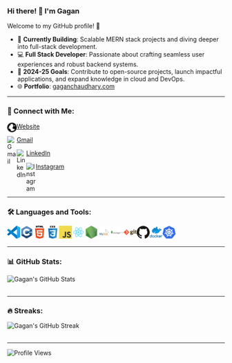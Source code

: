 ### Hi there! 👋 I'm Gagan

Welcome to my GitHub profile! 🚀

- 🌱 **Currently Building**: Scalable MERN stack projects and diving deeper into full-stack development.
- 💻 **Full Stack Developer**: Passionate about crafting seamless user experiences and robust backend systems.
- 🎯 **2024-25 Goals**: Contribute to open-source projects, launch impactful applications, and expand knowledge in cloud and DevOps.
- 🌐 **Portfolio**: [gaganchaudhary.com](https://gaganchaudhary.com)

---

### 🌟 Connect with Me:

[<img align="left" alt="Website" width="22px" src="https://raw.githubusercontent.com/iconic/open-iconic/master/svg/globe.svg" />](https://gaganchaudhary.com) [Website](https://gaganchaudhary.com)

[<img align="left" alt="Gmail" width="22px" src="https://cdn.jsdelivr.net/npm/simple-icons@v3/icons/gmail.svg" />](mailto:gaganveermaan@gmail.com) [Gmail](mailto:gaganveermaan@gmail.com)

[<img align="left" alt="LinkedIn" width="22px" src="https://cdn.jsdelivr.net/npm/simple-icons@v3/icons/linkedin.svg" />](https://linkedin.com/in/thegaganchaudhary) [LinkedIn](https://linkedin.com/in/thegaganchaudhary)

[<img align="left" alt="Instagram" width="22px" src="https://cdn.jsdelivr.net/npm/simple-icons@v3/icons/instagram.svg" />](https://instagram.com/gagan_chaudhary__) [Instagram](https://instagram.com/gagan_chaudhary__)

<br/>
<br/>

---

### 🛠️ Languages and Tools:

<img align="left" alt="Visual Studio Code" width="30px" src="https://raw.githubusercontent.com/github/explore/80688e429a7d4ef2fca1e82350fe8e3517d3494d/topics/visual-studio-code/visual-studio-code.png" />
<img align="left" alt="C++" width="30px" src="https://raw.githubusercontent.com/github/explore/80688e429a7d4ef2fca1e82350fe8e3517d3494d/topics/cpp/cpp.png" />
<img align="left" alt="HTML5" width="30px" src="https://raw.githubusercontent.com/github/explore/80688e429a7d4ef2fca1e82350fe8e3517d3494d/topics/html/html.png" />
<img align="left" alt="CSS3" width="30px" src="https://raw.githubusercontent.com/github/explore/80688e429a7d4ef2fca1e82350fe8e3517d3494d/topics/css/css.png" />
<img align="left" alt="JavaScript" width="30px" src="https://raw.githubusercontent.com/github/explore/80688e429a7d4ef2fca1e82350fe8e3517d3494d/topics/javascript/javascript.png" />
<img align="left" alt="React" width="30px" src="https://raw.githubusercontent.com/github/explore/80688e429a7d4ef2fca1e82350fe8e3517d3494d/topics/react/react.png" />
<img align="left" alt="Node.js" width="30px" src="https://raw.githubusercontent.com/github/explore/80688e429a7d4ef2fca1e82350fe8e3517d3494d/topics/nodejs/nodejs.png" />
<img align="left" alt="MySQL" width="30px" src="https://raw.githubusercontent.com/github/explore/80688e429a7d4ef2fca1e82350fe8e3517d3494d/topics/mysql/mysql.png" />
<img align="left" alt="MongoDB" width="30px" src="https://raw.githubusercontent.com/github/explore/80688e429a7d4ef2fca1e82350fe8e3517d3494d/topics/mongodb/mongodb.png" />
<img align="left" alt="Git" width="30px" src="https://raw.githubusercontent.com/github/explore/80688e429a7d4ef2fca1e82350fe8e3517d3494d/topics/git/git.png" />
<img align="left" alt="GitHub" width="30px" src="https://raw.githubusercontent.com/github/explore/78df643247d429f6cc873026c0622819ad797942/topics/github/github.png" />
<img align="left" alt="Docker" width="30px" src="https://raw.githubusercontent.com/github/explore/8795fadc5ff5ff850a5c98cdf6f8f9c3a52f05a2/topics/docker/docker.png" />
<img align="left" alt="Kubernetes" width="30px" src="https://raw.githubusercontent.com/github/explore/8b6859c92b6473b6e3c0f6b3e6a0989dc1b56960/topics/kubernetes/kubernetes.png" />

<br/>
<br/>

---

### 📊 GitHub Stats:

<img align="left" alt="Gagan's GitHub Stats" src="https://github-readme-stats.vercel.app/api?username=gagan-chaudhary&show_icons=true&hide_border=true&theme=radical" />

<br/>
<br/>

---

### 🔥 Streaks:

<img align="left" alt="Gagan's GitHub Streak" src="https://github-readme-streak-stats.herokuapp.com/?user=gagan-chaudhary&theme=radical&hide_border=true" />

<br/>
<br/>

---

![Profile Views](https://komarev.com/ghpvc/?username=gagan-chaudhary&color=blueviolet)
